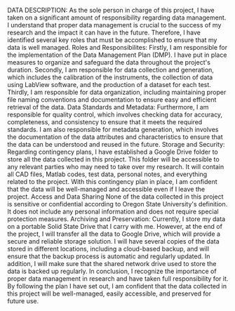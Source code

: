 DATA DESCRIPTION:
As the sole person in charge of this project, I have taken on a significant amount of responsibility regarding data management. I understand that proper data management is crucial to the success of my research and the impact it can have in the future. Therefore, I have identified several key roles that must be accomplished to ensure that my data is well managed.
Roles and Responsibilites:
Firstly, I am responsible for the implementation of the Data Management Plan (DMP). I have put in place measures to organize and safeguard the data throughout the project's duration. Secondly, I am responsible for data collection and generation, which includes the calibration of the instruments, the collection of data using LabView software, and the production of a dataset for each test. Thirdly, I am responsible for data organization, including maintaining proper file naming conventions and documentation to ensure easy and efficient retrieval of the data.
Data Standards and Metadata:
Furthermore, I am responsible for quality control, which involves checking data for accuracy, completeness, and consistency to ensure that it meets the required standards. I am also responsible for metadata generation, which involves the documentation of the data attributes and characteristics to ensure that the data can be understood and reused in the future.
Storage and Security:
Regarding contingency plans, I have established a Google Drive folder to store all the data collected in this project. This folder will be accessible to any relevant parties who may need to take over my research. It will contain all CAD files, Matlab codes, test data, personal notes, and everything related to the project. With this contingency plan in place, I am confident that the data will be well-managed and accessible even if I leave the project.
Access and Data Sharing
None of the data collected in this project is sensitive or confidential according to Oregon State University's definition. It does not include any personal information and does not require special protection measures.
Archiving and Preservation:
Currently, I store my data on a portable Solid State Drive that I carry with me. However, at the end of the project, I will transfer all the data to Google Drive, which will provide a secure and reliable storage solution. I will have several copies of the data stored in different locations, including a cloud-based backup, and will ensure that the backup process is automatic and regularly updated. In addition, I will make sure that the shared network drive used to store the data is backed up regularly.
In conclusion, I recognize the importance of proper data management in research and have taken full responsibility for it. By following the plan I have set out, I am confident that the data collected in this project will be well-managed, easily accessible, and preserved for future use.
